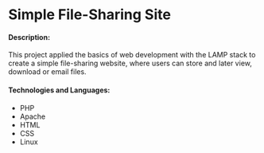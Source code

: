 # Simple File-Sharing Site

#### Description:
This project applied the basics of web development with the LAMP stack to create a simple file-sharing website, where users can store and later view, download or email files.

#### Technologies and Languages:
* PHP
* Apache
* HTML
* CSS
* Linux
